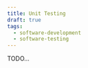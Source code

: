 ```yaml
---
title: Unit Testing
draft: true
tags:
  - software-development
  - software-testing
---
```

TODO...
